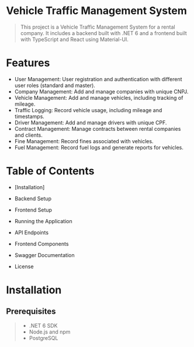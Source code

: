 # Vehicle Traffic Management System

>This project is a Vehicle Traffic Management System for a rental company. 
It includes a backend built with .NET 6 and a frontend built with TypeScript and React using Material-UI. 


# Features
- User Management: User registration and authentication with different user roles (standard and master).
- Company Management: Add and manage companies with unique CNPJ.
- Vehicle Management: Add and manage vehicles, including tracking of mileage.
- Traffic Logging: Record vehicle usage, including mileage and timestamps.
- Driver Management: Add and manage drivers with unique CPF.
- Contract Management: Manage contracts between rental companies and clients.
- Fine Management: Record fines associated with vehicles.
- Fuel Management: Record fuel logs and generate reports for vehicles.

# Table of Contents
- [Installation]

- Backend Setup

- Frontend Setup

- Running the Application

- API Endpoints

- Frontend Components

- Swagger Documentation

- License


# Installation
## Prerequisites
>- .NET 6 SDK
>- Node.js and npm
>- PostgreSQL
